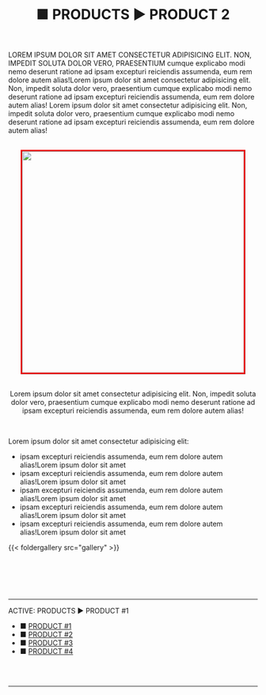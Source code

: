 ﻿---
title: ■ PRODUCTS ► PRODUCT 2
sidebar: false
pager: false
---

 

LOREM IPSUM DOLOR SIT AMET CONSECTETUR ADIPISICING ELIT. NON, IMPEDIT SOLUTA DOLOR VERO, PRAESENTIUM cumque explicabo modi nemo deserunt ratione ad ipsam excepturi reiciendis assumenda, eum rem dolore autem alias!Lorem ipsum dolor sit amet consectetur adipisicing elit. Non, impedit soluta dolor vero, praesentium cumque explicabo modi nemo deserunt ratione ad ipsam excepturi reiciendis assumenda, eum rem dolore autem alias!
Lorem ipsum dolor sit amet consectetur adipisicing elit. Non, impedit soluta dolor vero, praesentium cumque explicabo modi nemo deserunt ratione ad ipsam excepturi reiciendis assumenda, eum rem dolore autem alias!



<br>
<center>

<img class="m2buttons" style="border:3px ridge red;" src="/img/123.jpg" width="448"> 

<br>
<br>


Lorem ipsum dolor sit amet consectetur adipisicing elit. Non, impedit soluta dolor vero, praesentium cumque explicabo modi nemo deserunt ratione ad ipsam excepturi reiciendis assumenda, eum rem dolore autem alias!

</center>


<br>

Lorem ipsum dolor sit amet consectetur adipisicing elit:
* ipsam excepturi reiciendis assumenda, eum rem dolore autem alias!Lorem ipsum dolor sit amet 
* ipsam excepturi reiciendis assumenda, eum rem dolore autem alias!Lorem ipsum dolor sit amet 
* ipsam excepturi reiciendis assumenda, eum rem dolore autem alias!Lorem ipsum dolor sit amet 
* ipsam excepturi reiciendis assumenda, eum rem dolore autem alias!Lorem ipsum dolor sit amet 
* ipsam excepturi reiciendis assumenda, eum rem dolore autem alias!Lorem ipsum dolor sit amet 


{{< foldergallery src="gallery" >}}


<br>
<br>
<br>
<br>

<hr class="bottom-menu-hr">
<div align="left">
<div class="active-section-1"> 
<div class="active-section-current"> ACTIVE: PRODUCTS ► PRODUCT #1 </div>
<div class="active-section-2">
<div class="bottom-buttons-links">

<div class="bottom-menu-margin" style="text-indent:0px;"> 
<ul class="bottom-menu">
<li class="bottom-menu-li">■ <a href="/menu/ozonators/">PRODUCT #1</a></li>
<li class="bottom-menu-li">■ <a href="/menu/launch/">PRODUCT #2</a></li>
<li class="bottom-menu-li">■ <a href="/menu/maglev/">PRODUCT #3</a></li>
<li class="bottom-menu-li">■ <a href="/menu/military/">PRODUCT #4</a></li>
</ul>

<br>
<br>

</div>

</div>

</div>

</div>

<hr class="bottom-menu-hr">







